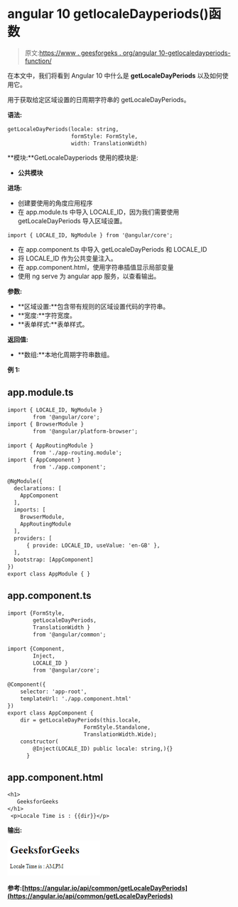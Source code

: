 # angular 10 getlocaleDayperiods()函数

> 原文:[https://www . geesforgeks . org/angular 10-getlocaledayperiods-function/](https://www.geeksforgeeks.org/angular10-getlocaledayperiods-function/)

在本文中，我们将看到 Angular 10 中什么是 **getLocaleDayPeriods** 以及如何使用它。

用于获取给定区域设置的日周期字符串的 getLocaleDayPeriods。

**语法:**

```
getLocaleDayPeriods(locale: string, 
                    formStyle: FormStyle, 
                    width: TranslationWidth)
```

**模块:**GetLocaleDayperiods 使用的模块是:

*   **公共模块**

**进场:**

*   创建要使用的角度应用程序
*   在 app.module.ts 中导入 LOCALE_ID，因为我们需要使用 getLocaleDayPeriods 导入区域设置。

```
import { LOCALE_ID, NgModule } from '@angular/core';
```

*   在 app.component.ts 中导入 getLocaleDayPeriods 和 LOCALE_ID
*   将 LOCALE_ID 作为公共变量注入。
*   在 app.component.html，使用字符串插值显示局部变量
*   使用 ng serve 为 angular app 服务，以查看输出。

**参数:**

*   **区域设置:**包含带有规则的区域设置代码的字符串。
*   **宽度:**字符宽度。
*   **表单样式:**表单样式。

**返回值:**

*   **数组:**本地化周期字符串数组。

**例 1:**

## app.module.ts

```
import { LOCALE_ID, NgModule }
        from '@angular/core';
import { BrowserModule } 
        from '@angular/platform-browser';

import { AppRoutingModule } 
        from './app-routing.module';
import { AppComponent } 
        from './app.component';

@NgModule({
  declarations: [
    AppComponent
  ],
  imports: [
    BrowserModule,
    AppRoutingModule
  ],
  providers: [
      { provide: LOCALE_ID, useValue: 'en-GB' },
  ],
  bootstrap: [AppComponent]
})
export class AppModule { }
```

## app.component.ts

```
import {FormStyle,
        getLocaleDayPeriods, 
        TranslationWidth } 
        from '@angular/common';

import {Component, 
        Inject, 
        LOCALE_ID } 
        from '@angular/core';

@Component({
    selector: 'app-root',
    templateUrl: './app.component.html'
})
export class AppComponent {
    dir = getLocaleDayPeriods(this.locale, 
                        FormStyle.Standalone, 
                        TranslationWidth.Wide);
    constructor(
        @Inject(LOCALE_ID) public locale: string,){}
      }
```

## app.component.html

```
<h1>
   GeeksforGeeks
</h1>
 <p>Locale Time is : {{dir}}</p>
```

**输出:**

![](img/5786d970d9984ac6c14238946e331b1b.png)

**参考:**[](https://angular.io/api/common/getLocaleCurrencyName)**[https://angular.io/api/common/getLocaleDayPeriods](https://angular.io/api/common/getLocaleDayPeriods)**